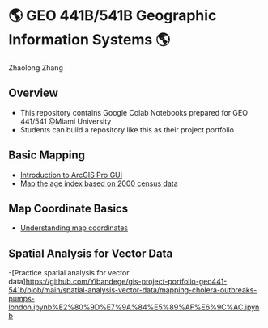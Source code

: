 # :earth_americas: GEO 441B/541B Geographic Information Systems :earth_americas:

Zhaolong Zhang

## Overview
- This repository contains Google Colab Notebooks prepared for GEO 441/541 @Miami University
- Students can build a repository like this as their project portfolio

## Basic Mapping

- [Introduction to ArcGIS Pro GUI](https://github.com/Yibandege/gis-project-portfolio-geo441-541b/blob/main/basic-mapping/first-arcgis-mapping.ipynb)
- [Map the age index based on 2000 census data](https://github.com/Yibandege/gis-project-portfolio-geo441-541b/blob/main/%E2%80%9Cweek_05_assignment_template_ipynb%E2%80%9D%E7%9A%84%E5%89%AF%E6%9C%AC.ipynb)

## Map Coordinate Basics

- [Understanding map coordinates](https://github.com/Yibandege/gis-project-portfolio-geo441-541b/blob/main/%E2%80%9CGEO441b_in_class_exercise_lat_lon_calc_ipynb%E2%80%9D%E7%9A%84%E5%89%AF%E6%9C%AC.ipynb)
## Spatial Analysis for Vector Data

-[Practice spatial analysis for vector data]https://github.com/Yibandege/gis-project-portfolio-geo441-541b/blob/main/spatial-analysis-vector-data/mapping-cholera-outbreaks-pumps-london.ipynb%E2%80%9D%E7%9A%84%E5%89%AF%E6%9C%AC.ipynb
